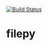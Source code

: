 [![Build Status](https://travis-ci.com/KordianD/filepy.svg?branch=master)](https://travis-ci.com/KordianD/filepy)

# filepy
